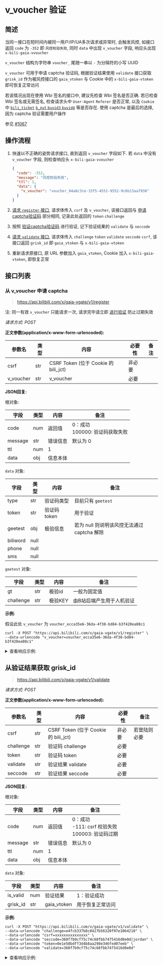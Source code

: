 # v_voucher 验证

## 简述

当同一接口在短时间内被同一用户/IP/UA多次请求或异常时, 会触发风控, 如接口返回 `code` 为 `-352` 即 `风控校验失败`, 同时 `data` 中出现 `v_voucher` 字段, 响应头出现 `x-bili-gaia-vvoucher`

`v_voucher` 结构为字符串 `voucher_` 尾随一串以 `-` 为分隔符的小写 UUID

`v_voucher` 可用于申请 captcha 验证码, 根据验证结果使用 `validate` 接口获取 `grisk_id` 作为被风控接口的 `gaia_vtoken` 与 Cookie 中的 `x-bili-gaia-vtoken` 即可恢复正常访问

若该情况出现在使用 Wbi 签名的接口中, 建议先检查 Wbi 签名是否正确. 若已检查 Wbi 签名或无需签名, 检查请求头中 `User-Agent` `Referer` 是否正常, 以及 `Cookie` 中 [`bili_ticket`](bili_ticket.md) [`b_nut` `buvid3` `buvid4`](../buvid3_4.md) 等是否存在. 使用 captcha 是最后的选择, 因为 captcha 验证需要用户操作<!--, 且这几天做验证码做的真的要疯了喵-->

参见 [#1067](https://github.com/SocialSisterYi/bilibili-API-collect/issues/1067)

## 操作流程

1. 快速以不正确的姿势请求接口, 直到返回 `v_voucher` 字段如下. 若 `data` 中没有 `v_voucher` 字段, 则检查响应头 `x-bili-gaia-vvoucher`

   ```json
   {
     "code": -352,
     "message": "风控校验失败",
     "ttl": 1,
     "data": {
       "v_voucher": "voucher_84a8c3ce-33f5-4551-9552-9c6b13aa7938"
     }
   }
   ```

2. [请求 `register` 接口](#从-v_voucher-申请-captcha), 请求体传入 `csrf` 及 `v_voucher`, 该接口返回与 [申请captcha验证码](../../login/login_action/readme.md#申请captcha验证码) 部分相同, 记录此处返回的 `token` `challenge`

3. 按照 [验证captcha验证码](../../login/login_action/readme.md#验证captcha验证码) 进行验证, 记下验证结果的 `validate` 与 `seccode`

4. [请求 `validate` 接口](#从验证结果获取-grisk_id), 请求体传入 `challenge` `token` `validate` `seccode` `csrf`, 该接口返回 `grisk_id` 即 `gaia_vtoken` 与 `x-bili-gaia-vtoken`

5. 重新请求原接口, 原 URL 参数加入 `gaia_vtoken`, Cookie 加入 `x-bili-gaia-vtoken`, 即恢复正常

## 接口列表

### 从 v_voucher 申请 captcha

> https://api.bilibili.com/x/gaia-vgate/v1/register

注: 同一有效 `v_voucher` 只能请求一次, 请求完毕请立即 [进行验证](../../login/login_action/readme.md#进行验证) 防止过期失效

*请求方式: POST*

**正文参数(application/x-www-form-urlencoded):**

| 参数名 | 类型 | 内容           | 必要性 | 备注 |
| ------ | ---- | ------- | ------ | ---- |
| csrf   | str  | CSRF Token (位于 Cookie 的 bili_jct) | 非必要   |      |
| v_voucher | str | v_voucher | 必要   |      |

**JSON回复:**

根对象:

| 字段    | 类型 | 内容     | 备注 |
| ----- | ---- | ------ | ---- |
| code  | num  | 返回值   | 0：成功<br />100000: 验证码获取失败 |
| message | str | 错误信息 | 默认为 0 |
| ttl   | num  | 1       |      |
| data  | obj  | 信息本体 |      |

`data` 对象:

| 字段    | 类型 | 内容     | 备注 |
| ----- | ---- | ------ | ---- |
| type  | str  | 验证码类型 | 目前只有 `geetest` |
| token | str  | 验证码 token | 用于验证 |
| geetest | obj | 极验信息 | 若为 null 则说明该风控无法通过 captcha 解除 |
| biliword | null |  |  |
| phone | null |  |  |
| sms | null |  |  |

`geetest` 对象:

| 字段      | 类型  | 内容     | 备注     |
| -------- | ----- | ------ | -------- |
| gt | str | 极验id | 一般为固定值 |
| challenge | str | 极验KEY | 由B站后端产生用于人机验证 |

**示例:**

假设此处 `v_voucher` 为 `voucher_ecca35e6-36da-4f38-bd84-b3f420ea08c1`

```shell
curl -X POST "https://api.bilibili.com/x/gaia-vgate/v1/register" \
--data-urlencode "v_voucher=voucher_ecca35e6-36da-4f38-bd84-b3f420ea08c1"
```

<details>
<summary>查看响应示例:</summary>

```json
{
  "code": 0,
  "message": "0",
  "ttl": 1,
  "data": {
    "type": "geetest",
    "token": "e7abdb050c3d4609979f1685137e3bc0",
    "geetest": {
      "challenge": "85118f8714875ca4c6d5641bb0ce9ddf",
      "gt": "ac597a4506fee079629df5d8b66dd4fe"
    },
    "biliword": null,
    "phone": null,
    "sms": null
  }
}
```

</details>

## 从验证结果获取 grisk_id

> https://api.bilibili.com/x/gaia-vgate/v1/validate

*请求方式: POST*

**正文参数(application/x-www-form-urlencoded):**

| 参数名 | 类型 | 内容           | 必要性 | 备注 |
| ------ | ---- | ------ | ---- | ---- |
| csrf   | str  | CSRF Token (位于 Cookie 的 bili_jct) | 非必要 | 若登陆则必要 |
| challenge | str | 验证码 challenge | 必要   |      |
| token | str | 验证码 token | 必要   |      |
| validate | str | 验证结果 validate | 必要   |      |
| seccode | str | 验证结果 seccode | 必要   |      |

**JSON回复:**

根对象:

| 字段    | 类型 | 内容     | 备注 |
| ----- | ---- | ------ | ---- |
| code  | num  | 返回值   | 0：成功<br />-111: csrf 校验失败<br />100003: 验证码过期 |
| message | str | 错误信息 | 默认为 0 |
| ttl   | num  | 1       |      |
| data  | obj  | 信息本体 |      |

`data` 对象:

| 字段    | 类型 | 内容     | 备注 |
| ----- | ---- | ------ | ---- |
| is_valid | num | 验证结果 | 1：验证成功 |
| grisk_id | str | gaia_vtoken | 用于恢复正常访问 |

**示例:**

```shell
curl -X POST "https://api.bilibili.com/x/gaia-vgate/v1/validate" \
--data-urlencode "challenge=e4fcb337b8c0427b56320f97e1064210" \
--data-urlencode "csrf=xxxxxxxxxxxxxxx" \
--data-urlencode "seccode=360f7b9cf75c74c68fbb7475416d0e0d|jordan" \
--data-urlencode "token=0e1e58bdff3d4b8aa298e346fed07eeb" \
--data-urlencode "validate=360f7b9cf75c74c68fbb7475416d0e0d"
```

<details>
<summary>查看响应示例:</summary>

```json
{
  "code": 0,
  "message": "0",
  "ttl": 1,
  "data": {
    "is_valid": 1,
    "grisk_id": "2e91cf2b67172ca8432fe7c9ab66a5c4"
  }
}
```

</details>
